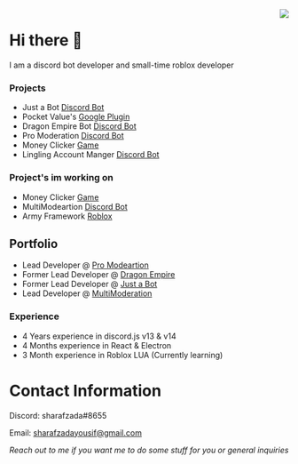 <a href="https://www.youtube.com/watch?v=dQw4w9WgXcQ">
<img align="right" src="https://github-readme-stats.vercel.app/api/top-langs/?username=sharaalt" />
</a>


# Hi there 👋
I am a discord bot developer and small-time roblox developer

### Projects
* Just a Bot [Discord Bot](https://discord.com/api/oauth2/authorize?client_id=991094157378461697&permissions=8&scope=bot%20applications.commands)
* Pocket Value's [Google Plugin](https://github.com/sharaalt/Pocket-Values)
* Dragon Empire Bot [Discord Bot](https://discord.com/api/oauth2/authorize?client_id=1085392147383078912&permissions=8&scope=applications.commands%20bot)
* Pro Moderation [Discord Bot](https://discord.com/api/oauth2/authorize?client_id=1100594830511448094&permissions=1514781698263&scope=bot%20applications.commands)
* Money Clicker [Game](https://store.steampowered.com/app/1934220)
* Lingling Account Manger [Discord Bot](https://discord.com/api/oauth2/authorize?client_id=1036561379903160331&permissions=139599300672&scope=bot%20applications.commands)

### Project's im working on
* Money Clicker [Game](https://store.steampowered.com/app/1934220)
* MultiModeartion [Discord Bot](https://google.com)
* Army Framework [Roblox](https://www.roblox.com)

## Portfolio
* Lead Developer @ [Pro Modeartion](https://discord.com/api/oauth2/authorize?)
* Former Lead Developer @ [Dragon Empire](https://discord.com/api/oauth2/authorize?client_id=1085392147383078912&permissions=8&scope=applications.commands%20bot)
* Former Lead Developer @ [Just a Bot](https://discord.com/api/oauth2/authorize?client_id=991094157378461697&permissions=8&scope=bot%20applications.commands)
* Lead Developer @ [MultiModeration](https://www.google.com)

### Experience
* 4 Years experience in discord.js v13 & v14
* 4 Months experience in React & Electron
* 3 Month experience in Roblox LUA (Currently learning)

# Contact Information
Discord: sharafzada#8655

Email: sharafzadayousif@gmail.com

*Reach out to me if you want me to do some stuff for you or general inquiries*
